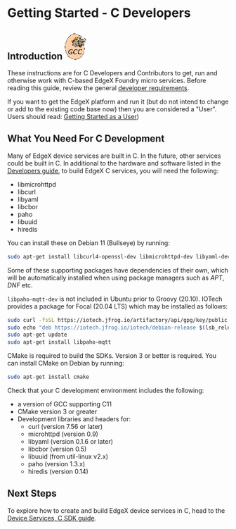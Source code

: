 # Getting Started - C Developers

## Introduction ![image](gcc-logo.png)

These instructions are for C Developers and Contributors to get, run and otherwise work with C-based EdgeX Foundry
micro services. Before reading this guide, review the general [developer requirements](./Ch-GettingStartedDevelopers.md#what-you-need).

If you want to get the EdgeX platform and run it (but do not intend to change or add to the existing code base now) then you are considered a "User". Users should read:
[Getting Started as a User](./Ch-GettingStartedUsers.md))

## What You Need For C Development
Many of EdgeX device services are built in C.  In the future, other services could be built in C.  In additional to the hardware and software listed in the [Developers
guide](./Ch-GettingStartedDevelopers.md), to build EdgeX C services, you will need the following:

-   libmicrohttpd
-   libcurl
-   libyaml
-   libcbor
-   paho
-   libuuid
-   hiredis

You can install these on Debian 11 (Bullseye) by running:
``` bash
sudo apt-get install libcurl4-openssl-dev libmicrohttpd-dev libyaml-dev libcbor-dev libpaho-mqtt-dev uuid-dev libhiredis-dev
```
Some of these supporting packages have dependencies of their own, which will be automatically installed when using package managers such as *APT*, *DNF* etc.

`libpaho-mqtt-dev` is not included in Ubuntu prior to Groovy (20.10). IOTech provides a package for Focal (20.04 LTS) which may be installed as follows:

``` bash
sudo curl -fsSL https://iotech.jfrog.io/artifactory/api/gpg/key/public -o /etc/apt/trusted.gpg.d/iotech-public.asc
sudo echo "deb https://iotech.jfrog.io/iotech/debian-release $(lsb_release -cs) main" | tee -a /etc/apt/sources.list.d/iotech.list
sudo apt-get update
sudo apt-get install libpaho-mqtt
```

CMake is required to build the SDKs.  Version 3 or better is required.  You can install CMake on Debian by running:
``` bash
sudo apt-get install cmake
```

Check that your C development environment includes the following:

- a version of GCC supporting C11
- CMake version 3 or greater
- Development libraries and headers for:
    - curl (version 7.56 or later)
    - microhttpd (version 0.9)
    - libyaml (version 0.1.6 or later)
    - libcbor (version 0.5)
    - libuuid (from util-linux v2.x)
    - paho (version 1.3.x)
    - hiredis (version 0.14)

## Next Steps
To explore how to create and build EdgeX device services in C, head to the [Device Services, C SDK guide](Ch-GettingStartedSDK-C.md).
